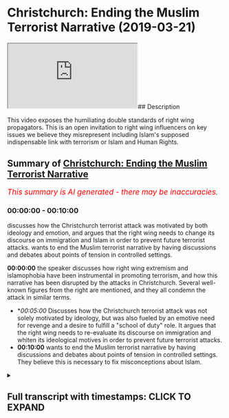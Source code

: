 # Christchurch: Ending the Muslim Terrorist Narrative (2019-03-21)

<iframe loading='lazy' src='https://www.youtube.com/embed/irdHM1pDfLI'></iframe>## Description

This video exposes the humiliating double standards of right wing propagators. This is an open invitation to right wing influencers on key issues we believe they misrepresent including Islam's supposed indispensable link with terrorism or Islam and Human Rights.

## Summary of [Christchurch: Ending the Muslim Terrorist Narrative](https://www.youtube.com/watch?v=irdHM1pDfLI)


*<span style="color:red; font-size:125%">This summary is AI generated - there may be inaccuracies</span>. [](/)*

### <a onclick="modifyYTiframeseektime('0')">00:00:00</a> - <a onclick="modifyYTiframeseektime('600')">00:10:00</a>

 discusses how the Christchurch terrorist attack was motivated by both ideology and emotion, and argues that the right wing needs to change its discourse on immigration and Islam in order to prevent future terrorist attacks. wants to end the Muslim terrorist narrative by having discussions and debates about points of tension in controlled settings.

**<a onclick="modifyYTiframeseektime('0')">00:00:00</a>**  the speaker discusses how right wing extremism and islamophobia have been instrumental in promoting terrorism, and how this narrative has been disrupted by the attacks in Christchurch. Several well-known figures from the right are mentioned, and they all condemn the attack in similar terms.
* **<a onclick="modifyYTiframeseektime('300')">00:05:00</a>* Discusses how the Christchurch terrorist attack was not solely motivated by ideology, but was also fueled by an emotive need for revenge and a desire to fulfill a "school of duty" role. It argues that the right wing needs to re-evaluate its discourse on immigration and whiten its ideological motives in order to prevent future terrorist attacks.
* **<a onclick="modifyYTiframeseektime('600')">00:10:00</a>** wants to end the Muslim terrorist narrative by having discussions and debates about points of tension in controlled settings. They believe this is necessary to fix misconceptions about Islam.

<details><summary><h2>Full transcript with timestamps: CLICK TO EXPAND</h2></summary>

<a onclick="modifyYTiframeseektime('7')">0:00:07</a> [Music]  
<a onclick="modifyYTiframeseektime('26')">0:00:26</a> [Music]  
<a onclick="modifyYTiframeseektime('46')">0:00:46</a> [Music]  
<a onclick="modifyYTiframeseektime('53')">0:00:53</a> [Music]  
<a onclick="modifyYTiframeseektime('64')">0:01:04</a> [Music]  
<a onclick="modifyYTiframeseektime('70')">0:01:10</a> um  
<a onclick="modifyYTiframeseektime('74')">0:01:14</a> [Music]  
<a onclick="modifyYTiframeseektime('79')">0:01:19</a> he says that we will certainly try you  
<a onclick="modifyYTiframeseektime('83')">0:01:23</a> with something of fear  
<a onclick="modifyYTiframeseektime('87')">0:01:27</a> and hunger and loss of life  
<a onclick="modifyYTiframeseektime('91')">0:01:31</a> and loss of wealth and life human life  
<a onclick="modifyYTiframeseektime('96')">0:01:36</a> and investment so give glad tidings to  
<a onclick="modifyYTiframeseektime('100')">0:01:40</a> those who have  
<a onclick="modifyYTiframeseektime('101')">0:01:41</a> patience the ones who when calamity  
<a onclick="modifyYTiframeseektime('105')">0:01:45</a> befalls them  
<a onclick="modifyYTiframeseektime('106')">0:01:46</a> they say to allah we belong  
<a onclick="modifyYTiframeseektime('109')">0:01:49</a> and to him we shall return those are the  
<a onclick="modifyYTiframeseektime('112')">0:01:52</a> ones  
<a onclick="modifyYTiframeseektime('113')">0:01:53</a> who allah will shower with his blessings  
<a onclick="modifyYTiframeseektime('116')">0:01:56</a> and mercy  
<a onclick="modifyYTiframeseektime('117')">0:01:57</a> and those are the ones who are truly  
<a onclick="modifyYTiframeseektime('119')">0:01:59</a> guided you see  
<a onclick="modifyYTiframeseektime('120')">0:02:00</a> from an islamic perspective death is  
<a onclick="modifyYTiframeseektime('123')">0:02:03</a> where life begins  
<a onclick="modifyYTiframeseektime('125')">0:02:05</a> and from this perspective you could say  
<a onclick="modifyYTiframeseektime('129')">0:02:09</a> that we're an impossible enemy because  
<a onclick="modifyYTiframeseektime('131')">0:02:11</a> the worst thing you can do to a muslim  
<a onclick="modifyYTiframeseektime('133')">0:02:13</a> is kill them but for us  
<a onclick="modifyYTiframeseektime('137')">0:02:17</a> death is the beginning so when it comes  
<a onclick="modifyYTiframeseektime('140')">0:02:20</a> to  
<a onclick="modifyYTiframeseektime('141')">0:02:21</a> those white supremacists who have  
<a onclick="modifyYTiframeseektime('146')">0:02:26</a> taken the lives of those  
<a onclick="modifyYTiframeseektime('149')">0:02:29</a> 49 50 people in christchurch  
<a onclick="modifyYTiframeseektime('152')">0:02:32</a> thinking that they are reading the world  
<a onclick="modifyYTiframeseektime('155')">0:02:35</a> of the invading enemy  
<a onclick="modifyYTiframeseektime('157')">0:02:37</a> to put it in tarrant the the killers the  
<a onclick="modifyYTiframeseektime('160')">0:02:40</a> terrorists words  
<a onclick="modifyYTiframeseektime('164')">0:02:44</a> of the invading enemy what he's actually  
<a onclick="modifyYTiframeseektime('165')">0:02:45</a> doing  
<a onclick="modifyYTiframeseektime('167')">0:02:47</a> is he's hardening the efforts and he's  
<a onclick="modifyYTiframeseektime('170')">0:02:50</a> strengthening the spirit  
<a onclick="modifyYTiframeseektime('172')">0:02:52</a> of muslims all around the world  
<a onclick="modifyYTiframeseektime('176')">0:02:56</a> and here's what you need to understand  
<a onclick="modifyYTiframeseektime('178')">0:02:58</a> that this narrative which has been  
<a onclick="modifyYTiframeseektime('180')">0:03:00</a> promulgated  
<a onclick="modifyYTiframeseektime('181')">0:03:01</a> by right wing extremists who have been  
<a onclick="modifyYTiframeseektime('185')">0:03:05</a> frankly the knowledge  
<a onclick="modifyYTiframeseektime('188')">0:03:08</a> producers for the islamophobic  
<a onclick="modifyYTiframeseektime('193')">0:03:13</a> atmosphere through which and by which  
<a onclick="modifyYTiframeseektime('197')">0:03:17</a> such terroristic minds can develop  
<a onclick="modifyYTiframeseektime('202')">0:03:22</a> those people who've had this discourse  
<a onclick="modifyYTiframeseektime('204')">0:03:24</a> of the peculiar muslim  
<a onclick="modifyYTiframeseektime('206')">0:03:26</a> other abject other that is  
<a onclick="modifyYTiframeseektime('211')">0:03:31</a> distinctively known by his violence  
<a onclick="modifyYTiframeseektime('215')">0:03:35</a> and uniquely understood by his terrorism  
<a onclick="modifyYTiframeseektime('218')">0:03:38</a> that discourse has been destabilized  
<a onclick="modifyYTiframeseektime('223')">0:03:43</a> and it's not just on this occasion we  
<a onclick="modifyYTiframeseektime('225')">0:03:45</a> have to be clear  
<a onclick="modifyYTiframeseektime('226')">0:03:46</a> there was the chapel hill shooting there  
<a onclick="modifyYTiframeseektime('228')">0:03:48</a> was brelvik killing 77 innocents  
<a onclick="modifyYTiframeseektime('230')">0:03:50</a> and now you have this man brendan  
<a onclick="modifyYTiframeseektime('234')">0:03:54</a> tarrant or whatever his name is  
<a onclick="modifyYTiframeseektime('236')">0:03:56</a> killing 50 individuals many of which are  
<a onclick="modifyYTiframeseektime('238')">0:03:58</a> children and he wanted the world to know  
<a onclick="modifyYTiframeseektime('240')">0:04:00</a> about it and he filmed it on social  
<a onclick="modifyYTiframeseektime('242')">0:04:02</a> media  
<a onclick="modifyYTiframeseektime('242')">0:04:02</a> and he called himself a terrorist in his  
<a onclick="modifyYTiframeseektime('244')">0:04:04</a> manifesto there's no running away from  
<a onclick="modifyYTiframeseektime('246')">0:04:06</a> it  
<a onclick="modifyYTiframeseektime('247')">0:04:07</a> he was inspired yes  
<a onclick="modifyYTiframeseektime('250')">0:04:10</a> by his own ideological justification  
<a onclick="modifyYTiframeseektime('254')">0:04:14</a> and there is a continuity here between  
<a onclick="modifyYTiframeseektime('257')">0:04:17</a> right-wing rhetoric  
<a onclick="modifyYTiframeseektime('259')">0:04:19</a> especially ultra-right and alternative  
<a onclick="modifyYTiframeseektime('262')">0:04:22</a> right-wing rhetoric  
<a onclick="modifyYTiframeseektime('263')">0:04:23</a> and his own understanding of the world  
<a onclick="modifyYTiframeseektime('265')">0:04:25</a> especially in relation to  
<a onclick="modifyYTiframeseektime('266')">0:04:26</a> immigration which is why we find a lot  
<a onclick="modifyYTiframeseektime('269')">0:04:29</a> of people  
<a onclick="modifyYTiframeseektime('270')">0:04:30</a> from the right now coming out and  
<a onclick="modifyYTiframeseektime('272')">0:04:32</a> condemning the attack  
<a onclick="modifyYTiframeseektime('274')">0:04:34</a> in reminiscent terms because this of  
<a onclick="modifyYTiframeseektime('277')">0:04:37</a> course reminds us of how muslims  
<a onclick="modifyYTiframeseektime('279')">0:04:39</a> muslim leaders usually come and you know  
<a onclick="modifyYTiframeseektime('281')">0:04:41</a> condemn attacks  
<a onclick="modifyYTiframeseektime('283')">0:04:43</a> and for once in their life they have  
<a onclick="modifyYTiframeseektime('285')">0:04:45</a> been able to introduce nuance  
<a onclick="modifyYTiframeseektime('287')">0:04:47</a> to the discussion i i watched stephen  
<a onclick="modifyYTiframeseektime('290')">0:04:50</a> crowler i watched  
<a onclick="modifyYTiframeseektime('292')">0:04:52</a> um ben shapiro  
<a onclick="modifyYTiframeseektime('295')">0:04:55</a> i watched even katie hopkins and their  
<a onclick="modifyYTiframeseektime('298')">0:04:58</a> responses  
<a onclick="modifyYTiframeseektime('300')">0:05:00</a> seem to indicate that look there's  
<a onclick="modifyYTiframeseektime('302')">0:05:02</a> entanglement of different contributing  
<a onclick="modifyYTiframeseektime('304')">0:05:04</a> factors  
<a onclick="modifyYTiframeseektime('305')">0:05:05</a> all of which shaped this individual one  
<a onclick="modifyYTiframeseektime('307')">0:05:07</a> of which was ideology a lot of them  
<a onclick="modifyYTiframeseektime('309')">0:05:09</a> admit  
<a onclick="modifyYTiframeseektime('310')">0:05:10</a> but it wasn't the only thing the daily  
<a onclick="modifyYTiframeseektime('312')">0:05:12</a> mail goes much further than that  
<a onclick="modifyYTiframeseektime('313')">0:05:13</a> putting a picture of this man calling  
<a onclick="modifyYTiframeseektime('315')">0:05:15</a> the angelic boy  
<a onclick="modifyYTiframeseektime('316')">0:05:16</a> that his father had cancer and so on as  
<a onclick="modifyYTiframeseektime('319')">0:05:19</a> if  
<a onclick="modifyYTiframeseektime('320')">0:05:20</a> look we have to look at this thing from  
<a onclick="modifyYTiframeseektime('323')">0:05:23</a> different angles  
<a onclick="modifyYTiframeseektime('324')">0:05:24</a> but that nuance that they now introduced  
<a onclick="modifyYTiframeseektime('326')">0:05:26</a> in a terroristic discussion  
<a onclick="modifyYTiframeseektime('328')">0:05:28</a> was never introduced from their own  
<a onclick="modifyYTiframeseektime('331')">0:05:31</a> knowledge producers and contributors  
<a onclick="modifyYTiframeseektime('334')">0:05:34</a> when muslim terrorists commit  
<a onclick="modifyYTiframeseektime('336')">0:05:36</a> acts it has to be reduced to a low and  
<a onclick="modifyYTiframeseektime('339')">0:05:39</a> lowest common multiple and many times if  
<a onclick="modifyYTiframeseektime('342')">0:05:42</a> not always has to be islam itself  
<a onclick="modifyYTiframeseektime('345')">0:05:45</a> so why is it the case that it's  
<a onclick="modifyYTiframeseektime('347')">0:05:47</a> inconceivable for the right wing mind  
<a onclick="modifyYTiframeseektime('352')">0:05:52</a> that there's a potentiality within their  
<a onclick="modifyYTiframeseektime('354')">0:05:54</a> own ideological systems  
<a onclick="modifyYTiframeseektime('356')">0:05:56</a> for people to churn out a net  
<a onclick="modifyYTiframeseektime('360')">0:06:00</a> terrorism which emerges on our streets  
<a onclick="modifyYTiframeseektime('362')">0:06:02</a> in our mosques  
<a onclick="modifyYTiframeseektime('364')">0:06:04</a> why is it inconceivable for you to  
<a onclick="modifyYTiframeseektime('365')">0:06:05</a> realize that terrorism can be committed  
<a onclick="modifyYTiframeseektime('367')">0:06:07</a> by secular whites  
<a onclick="modifyYTiframeseektime('369')">0:06:09</a> it's that thesis that you've tried to  
<a onclick="modifyYTiframeseektime('372')">0:06:12</a> superimpose upon the sociological  
<a onclick="modifyYTiframeseektime('374')">0:06:14</a> reality  
<a onclick="modifyYTiframeseektime('374')">0:06:14</a> which has now become untenable  
<a onclick="modifyYTiframeseektime('378')">0:06:18</a> it's that discourse that you have tried  
<a onclick="modifyYTiframeseektime('380')">0:06:20</a> to iterate and reiterate  
<a onclick="modifyYTiframeseektime('382')">0:06:22</a> into public spheres and through your  
<a onclick="modifyYTiframeseektime('384')">0:06:24</a> platforms which has been totally  
<a onclick="modifyYTiframeseektime('387')">0:06:27</a> destabilized now there's no more media  
<a onclick="modifyYTiframeseektime('390')">0:06:30</a> com  
<a onclick="modifyYTiframeseektime('390')">0:06:30</a> covering up the man himself wanted to be  
<a onclick="modifyYTiframeseektime('393')">0:06:33</a> known  
<a onclick="modifyYTiframeseektime('394')">0:06:34</a> and now they're trying to censor his  
<a onclick="modifyYTiframeseektime('397')">0:06:37</a> name  
<a onclick="modifyYTiframeseektime('398')">0:06:38</a> and censor his material with the  
<a onclick="modifyYTiframeseektime('400')">0:06:40</a> pretense by the way this is a pretense  
<a onclick="modifyYTiframeseektime('402')">0:06:42</a> of yes we don't want to give him  
<a onclick="modifyYTiframeseektime('405')">0:06:45</a> notoriety  
<a onclick="modifyYTiframeseektime('407')">0:06:47</a> no that's a pretense the reason why you  
<a onclick="modifyYTiframeseektime('408')">0:06:48</a> want to censor his name and you want to  
<a onclick="modifyYTiframeseektime('410')">0:06:50</a> censor his actions  
<a onclick="modifyYTiframeseektime('411')">0:06:51</a> is because you don't want us to  
<a onclick="modifyYTiframeseektime('412')">0:06:52</a> reference him that you know this is an  
<a onclick="modifyYTiframeseektime('414')">0:06:54</a> entry point for academics  
<a onclick="modifyYTiframeseektime('416')">0:06:56</a> you know there's an entry point for  
<a onclick="modifyYTiframeseektime('417')">0:06:57</a> people to criticize and reference this  
<a onclick="modifyYTiframeseektime('420')">0:07:00</a> as a white supremacist which was  
<a onclick="modifyYTiframeseektime('423')">0:07:03</a> inspired by a right-wing terrorist as a  
<a onclick="modifyYTiframeseektime('425')">0:07:05</a> terrorist  
<a onclick="modifyYTiframeseektime('427')">0:07:07</a> and now the body of work of right-wing  
<a onclick="modifyYTiframeseektime('429')">0:07:09</a> terrorists is starting to become  
<a onclick="modifyYTiframeseektime('430')">0:07:10</a> self-evident so much so  
<a onclick="modifyYTiframeseektime('432')">0:07:12</a> that it's become impossible for  
<a onclick="modifyYTiframeseektime('434')">0:07:14</a> politicians and  
<a onclick="modifyYTiframeseektime('436')">0:07:16</a> other elites to ignore it and at this  
<a onclick="modifyYTiframeseektime('439')">0:07:19</a> point it's important for us to say  
<a onclick="modifyYTiframeseektime('441')">0:07:21</a> we do actually we actually do appreciate  
<a onclick="modifyYTiframeseektime('443')">0:07:23</a> all the support  
<a onclick="modifyYTiframeseektime('445')">0:07:25</a> with all the anger that we have  
<a onclick="modifyYTiframeseektime('449')">0:07:29</a> that there has been community  
<a onclick="modifyYTiframeseektime('451')">0:07:31</a> togetherness  
<a onclick="modifyYTiframeseektime('452')">0:07:32</a> and support from all different aspects  
<a onclick="modifyYTiframeseektime('455')">0:07:35</a> uh all different parts of society  
<a onclick="modifyYTiframeseektime('457')">0:07:37</a> and we thank non-muslim society  
<a onclick="modifyYTiframeseektime('459')">0:07:39</a> communities  
<a onclick="modifyYTiframeseektime('460')">0:07:40</a> for showing us your support  
<a onclick="modifyYTiframeseektime('463')">0:07:43</a> we also would like to show you our  
<a onclick="modifyYTiframeseektime('466')">0:07:46</a> gratitude for that  
<a onclick="modifyYTiframeseektime('468')">0:07:48</a> this is exactly what we need to do we  
<a onclick="modifyYTiframeseektime('470')">0:07:50</a> need to realize that they  
<a onclick="modifyYTiframeseektime('472')">0:07:52</a> there are people of different  
<a onclick="modifyYTiframeseektime('474')">0:07:54</a> dispositions ideological religious or  
<a onclick="modifyYTiframeseektime('476')">0:07:56</a> otherwise  
<a onclick="modifyYTiframeseektime('477')">0:07:57</a> that are capable of these monstrous  
<a onclick="modifyYTiframeseektime('480')">0:08:00</a> terroristic acts  
<a onclick="modifyYTiframeseektime('483')">0:08:03</a> and that the mo the main motivating  
<a onclick="modifyYTiframeseektime('487')">0:08:07</a> factor  
<a onclick="modifyYTiframeseektime('488')">0:08:08</a> for those individuals is usually the  
<a onclick="modifyYTiframeseektime('490')">0:08:10</a> same it's an emotive one rather than an  
<a onclick="modifyYTiframeseektime('493')">0:08:13</a> intellectual one  
<a onclick="modifyYTiframeseektime('494')">0:08:14</a> where they they see themselves living in  
<a onclick="modifyYTiframeseektime('498')">0:08:18</a> a state of perpetual war and conflict  
<a onclick="modifyYTiframeseektime('500')">0:08:20</a> and they want to enact their school of  
<a onclick="modifyYTiframeseektime('502')">0:08:22</a> duty style  
<a onclick="modifyYTiframeseektime('504')">0:08:24</a> role where they themselves are becoming  
<a onclick="modifyYTiframeseektime('508')">0:08:28</a> the main protagonist  
<a onclick="modifyYTiframeseektime('511')">0:08:31</a> and getting rid of the enemies  
<a onclick="modifyYTiframeseektime('515')">0:08:35</a> and of course one thing runs almost  
<a onclick="modifyYTiframeseektime('518')">0:08:38</a> consistently throughout all of these  
<a onclick="modifyYTiframeseektime('520')">0:08:40</a> themes  
<a onclick="modifyYTiframeseektime('521')">0:08:41</a> which is that there is an element of  
<a onclick="modifyYTiframeseektime('523')">0:08:43</a> ideological justification  
<a onclick="modifyYTiframeseektime('525')">0:08:45</a> whether it be from those terrorists from  
<a onclick="modifyYTiframeseektime('528')">0:08:48</a> our side  
<a onclick="modifyYTiframeseektime('529')">0:08:49</a> or those from from the right-wing side  
<a onclick="modifyYTiframeseektime('534')">0:08:54</a> and that justification and knows what  
<a onclick="modifyYTiframeseektime('536')">0:08:56</a> otherwise nullifies  
<a onclick="modifyYTiframeseektime('538')">0:08:58</a> the the principle of non-combatant  
<a onclick="modifyYTiframeseektime('542')">0:09:02</a> immunity  
<a onclick="modifyYTiframeseektime('545')">0:09:05</a> it nullifies the principle of  
<a onclick="modifyYTiframeseektime('547')">0:09:07</a> non-combatant immunity but that is not  
<a onclick="modifyYTiframeseektime('549')">0:09:09</a> particular to islam  
<a onclick="modifyYTiframeseektime('551')">0:09:11</a> and it's not particular to muslims so  
<a onclick="modifyYTiframeseektime('553')">0:09:13</a> the narrative  
<a onclick="modifyYTiframeseektime('555')">0:09:15</a> is now being forcibly changed by virtue  
<a onclick="modifyYTiframeseektime('558')">0:09:18</a> of the fact  
<a onclick="modifyYTiframeseektime('559')">0:09:19</a> that we live in a hyper globalized world  
<a onclick="modifyYTiframeseektime('561')">0:09:21</a> and events cannot be  
<a onclick="modifyYTiframeseektime('564')">0:09:24</a> disguised or otherwise camouflaged  
<a onclick="modifyYTiframeseektime('567')">0:09:27</a> anymore  
<a onclick="modifyYTiframeseektime('569')">0:09:29</a> social media is overtaking the media  
<a onclick="modifyYTiframeseektime('572')">0:09:32</a> this man himself  
<a onclick="modifyYTiframeseektime('573')">0:09:33</a> wanted people to know he was a terrorist  
<a onclick="modifyYTiframeseektime('576')">0:09:36</a> no matter what the media says  
<a onclick="modifyYTiframeseektime('578')">0:09:38</a> this information is freely available to  
<a onclick="modifyYTiframeseektime('580')">0:09:40</a> us and it can never be reversed  
<a onclick="modifyYTiframeseektime('583')">0:09:43</a> so the right wing needs to come to terms  
<a onclick="modifyYTiframeseektime('585')">0:09:45</a> with itself  
<a onclick="modifyYTiframeseektime('587')">0:09:47</a> it's immigration rhetoric kicking these  
<a onclick="modifyYTiframeseektime('590')">0:09:50</a> people out and  
<a onclick="modifyYTiframeseektime('591')">0:09:51</a> re-whitening the discourse that all  
<a onclick="modifyYTiframeseektime('593')">0:09:53</a> needs to be reassessed  
<a onclick="modifyYTiframeseektime('594')">0:09:54</a> because it it provides fertile grounds  
<a onclick="modifyYTiframeseektime('599')">0:09:59</a> for the kind of terroristic actions that  
<a onclick="modifyYTiframeseektime('602')">0:10:02</a> we see  
<a onclick="modifyYTiframeseektime('603')">0:10:03</a> or have seen in christ's church  
<a onclick="modifyYTiframeseektime('607')">0:10:07</a> i want to end this this  
<a onclick="modifyYTiframeseektime('611')">0:10:11</a> video by saying something very important  
<a onclick="modifyYTiframeseektime('614')">0:10:14</a> which is the following  
<a onclick="modifyYTiframeseektime('618')">0:10:18</a> it's high time that we have discussions  
<a onclick="modifyYTiframeseektime('621')">0:10:21</a> and debates  
<a onclick="modifyYTiframeseektime('623')">0:10:23</a> that the muslim traditionalist muslim  
<a onclick="modifyYTiframeseektime('625')">0:10:25</a> community especially  
<a onclick="modifyYTiframeseektime('626')">0:10:26</a> those who adhere to classical jews  
<a onclick="modifyYTiframeseektime('629')">0:10:29</a> prudential understanding of islam and  
<a onclick="modifyYTiframeseektime('632')">0:10:32</a> right-wing advocates  
<a onclick="modifyYTiframeseektime('636')">0:10:36</a> that we have discussions and debates on  
<a onclick="modifyYTiframeseektime('638')">0:10:38</a> points of tension  
<a onclick="modifyYTiframeseektime('639')">0:10:39</a> in controlled settings such that  
<a onclick="modifyYTiframeseektime('643')">0:10:43</a> misconceptions can be corrected why is  
<a onclick="modifyYTiframeseektime('645')">0:10:45</a> it the case that i always find myself  
<a onclick="modifyYTiframeseektime('647')">0:10:47</a> telling people that look islam doesn't  
<a onclick="modifyYTiframeseektime('649')">0:10:49</a> tell people to go and kill  
<a onclick="modifyYTiframeseektime('651')">0:10:51</a> innocents now in chapter 60 verse 8  
<a onclick="modifyYTiframeseektime('653')">0:10:53</a> chapter 5 verse 32  
<a onclick="modifyYTiframeseektime('655')">0:10:55</a> and the prophet you know killing one  
<a onclick="modifyYTiframeseektime('657')">0:10:57</a> person is like killing the whole of  
<a onclick="modifyYTiframeseektime('658')">0:10:58</a> humanity the prophet told us not to kill  
<a onclick="modifyYTiframeseektime('660')">0:11:00</a> women and children so on why do i always  
<a onclick="modifyYTiframeseektime('662')">0:11:02</a> have to repeat myself and then be told  
<a onclick="modifyYTiframeseektime('664')">0:11:04</a> that i'm lying  
<a onclick="modifyYTiframeseektime('665')">0:11:05</a> that actually this is not what you  
<a onclick="modifyYTiframeseektime('666')">0:11:06</a> believe or that it is not  
<a onclick="modifyYTiframeseektime('669')">0:11:09</a> what you ought to believe if you're a  
<a onclick="modifyYTiframeseektime('670')">0:11:10</a> classical traditionalist muslim don't  
<a onclick="modifyYTiframeseektime('672')">0:11:12</a> tell me what  
<a onclick="modifyYTiframeseektime('673')">0:11:13</a> i should believe i know my scripture is  
<a onclick="modifyYTiframeseektime('675')">0:11:15</a> more than the right wing  
<a onclick="modifyYTiframeseektime('677')">0:11:17</a> english speaking and no other language  
<a onclick="modifyYTiframeseektime('682')">0:11:22</a> person who's telling me why i should  
<a onclick="modifyYTiframeseektime('683')">0:11:23</a> read i should believe  
<a onclick="modifyYTiframeseektime('685')">0:11:25</a> don't tell me what i should believe i  
<a onclick="modifyYTiframeseektime('686')">0:11:26</a> know what we should believe so let's  
<a onclick="modifyYTiframeseektime('688')">0:11:28</a> have these discussions we need to fix  
<a onclick="modifyYTiframeseektime('690')">0:11:30</a> these misconceptions  
<a onclick="modifyYTiframeseektime('691')">0:11:31</a> someone like ben shapiro someone like  
<a onclick="modifyYTiframeseektime('694')">0:11:34</a> milo  
<a onclick="modifyYTiframeseektime('696')">0:11:36</a> someone like jordan peterson this is an  
<a onclick="modifyYTiframeseektime('699')">0:11:39</a> open  
<a onclick="modifyYTiframeseektime('700')">0:11:40</a> invitation i'm not going to call it an  
<a onclick="modifyYTiframeseektime('701')">0:11:41</a> open challenge this is an open  
<a onclick="modifyYTiframeseektime('703')">0:11:43</a> invitation  
<a onclick="modifyYTiframeseektime('704')">0:11:44</a> for a dialogue and discussion  
<a onclick="modifyYTiframeseektime('709')">0:11:49</a> where we have equal time to talk and ask  
<a onclick="modifyYTiframeseektime('711')">0:11:51</a> questions from each other  
<a onclick="modifyYTiframeseektime('712')">0:11:52</a> and where we can probe each other  
<a onclick="modifyYTiframeseektime('716')">0:11:56</a> i think this is necessary and i think it  
<a onclick="modifyYTiframeseektime('718')">0:11:58</a> will solve a lot of societal problems  
<a onclick="modifyYTiframeseektime('721')">0:12:01</a> but in regards to what we should do for  
<a onclick="modifyYTiframeseektime('723')">0:12:03</a> the people of christchurch  
<a onclick="modifyYTiframeseektime('725')">0:12:05</a> we should make dua for them as the  
<a onclick="modifyYTiframeseektime('726')">0:12:06</a> muslims we have to mix application for  
<a onclick="modifyYTiframeseektime('728')">0:12:08</a> them  
<a onclick="modifyYTiframeseektime('729')">0:12:09</a> and realize that the prophet muhammad  
<a onclick="modifyYTiframeseektime('732')">0:12:12</a> i'm going to end with this the prophet  
<a onclick="modifyYTiframeseektime('733')">0:12:13</a> says something beautiful and this is in  
<a onclick="modifyYTiframeseektime('735')">0:12:15</a> hadith  
<a onclick="modifyYTiframeseektime('737')">0:12:17</a> he says whoever is killed  
<a onclick="modifyYTiframeseektime('740')">0:12:20</a> protecting their wealth he is a shaheed  
<a onclick="modifyYTiframeseektime('745')">0:12:25</a> whoever is killed protecting their blood  
<a onclick="modifyYTiframeseektime('748')">0:12:28</a> i.e themselves  
<a onclick="modifyYTiframeseektime('749')">0:12:29</a> then he's a shaheed do not leave  
<a onclick="modifyYTiframeseektime('751')">0:12:31</a> protecting their families  
<a onclick="modifyYTiframeseektime('753')">0:12:33</a> he's a martyr he's a mata he's a mata  
<a onclick="modifyYTiframeseektime('756')">0:12:36</a> so we believe that these individuals are  
<a onclick="modifyYTiframeseektime('758')">0:12:38</a> martyrs there's no doubt about that  
<a onclick="modifyYTiframeseektime('762')">0:12:42</a> and even we should ask allah subhanahu  
<a onclick="modifyYTiframeseektime('764')">0:12:44</a> wa ta'ala to give them the high stations  
<a onclick="modifyYTiframeseektime('766')">0:12:46</a> of jannah  
<a onclick="modifyYTiframeseektime('767')">0:12:47</a> and to make us with them and i'll leave  
<a onclick="modifyYTiframeseektime('769')">0:12:49</a> with that salaam alaikum  
<a onclick="modifyYTiframeseektime('771')">0:12:51</a> s  
</details>